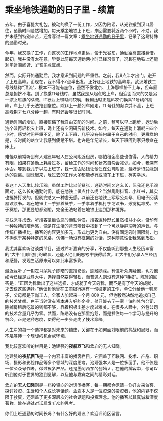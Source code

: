 # 乘坐地铁通勤的日子里 - 续篇

去年，由于喜提大礼包，被动的换了一份工作，又因为陪读，从光谷搬到汉口居住，通勤时间陡然增加。每天乘坐地铁上下班，来回需要将近两个小时。不过，我并未感到特别辛苦，还曾写过一篇文章：[乘坐地铁通勤的日子里](https://mp.weixin.qq.com/s/do1GUtL1O2TnAAFScHKCww)，记录了这段特殊的通勤时光。

今年，我又换了工作，而这次的工作地点更远，位于光谷东，通勤距离直接翻倍。起初，我并没有太在意，毕竟此前每天通勤两小时已经习惯了，况且在地铁上还能利用时间阅读、听音乐或冥想。

然而，实际开始通勤后，我才意识到问题的严重性。之前，我8点半才出门，避开了上班高峰。而现在，我不得不7点半出发，正好赶上地铁的高峰期。武汉地铁二号线堪称“顶流”，根本不可能有座位，虽然不像北京、上海那样挤不上车，但车厢总是拥挤不堪。到了换乘11号线时，虽然我是从起点站上车，但迎面而来的又是另一波上班族的洪流。IT行业上班时间较晚，我到达时正是码农们换乘11号线的高峰，车上几乎无法抢到座位。除非上一趟列车刚走，11 号线的频次并不高，上班高峰期才七八分钟一趟，有时还会等很长时间。

通勤时间的增加，直接压缩了我自由支配的时间。之前，我可以早上跑步，运动后洗个澡再轻松去上班，晚上还有空闲研究新技术。如今，每天在通勤上消耗三四个小时，感觉时间严重不足，除了上下班，几乎没有任何属于自己的时间。更糟糕的是，长时间的站立让我感到疲惫不堪。也许是年纪渐长，每天下班回到家只想瘫在床上。

难怪以前常听到有人建议年轻人在公司附近租房，哪怕租金高些也值得。人的精力有限，如果在通勤上耗费过多，留给工作的时间和状态自然会减少。如今，我深有体会。等到我儿子以后上班了，我一定会贴钱让他住在公司附近，最好步行就能到达的距离。回想起来，我过去的工作大多都能步行或骑车上下班，确实幸运。

我这个人天生比较乐观，虽然工作比以前紧张，通勤时间又这么长，但我还是乐观面对。这么长的通勤时间，能在地铁上做点什么呢？当然刷刷抖音、小红书，其实也挺好打发的，但刷完总又一种虚无感。以前还在地铁上写写公众号、用电子阅读器读读书。现在地铁上一手抓着扶手，一手拿着手机打字或读书，感觉挺难受。至于冥想，那更是想都别想，完全无法站着在地铁上达到那种境界。

寻找来寻找去，听播客是最合适的通勤伴侣。播客这种形式虽然相对小众，但却有一种独特的陪伴感，像是在生活的背景噪音中找到了一个可以静静聆听的声音。与传统广播相比，播客的内容更加多元，形式也更为自由。没有固定的时间限制，也不拘泥于某种特定的风格，仿佛一场没有框架的对话，这种随意性让我感到放松。

我尤其喜欢听访谈类节目，通过聆听嘉宾的分享，不仅能听到那些人生经历丰富的“大牛”们聊他们的故事，还能从他们的思考中获得启发。听大牛们分享人生经历和感悟，发现生活原来可以如此丰富多彩。

最近我听了一期左耳朵耗子陈皓的直播访谈，感触颇深。有位听众质疑他，认为他如今已经是业界大牛，选择自然变得轻松，而普通人则没有这种“特权”。陈皓的回答是：“正因为我做出了这些选择，才成就了今天的我，而不是有了今天的成就，才去做这些选择。”他谈到他曾在工商银行拥有一份稳定的工作，单位分给他一套房子，父母都是下岗工人，全家人加起来一个月 800 元，但他毅然决然地追求自己的技术梦想。由于当时没有资本进入好的企业，他只能去了一家上海的外包公司，除掉房租后吃饭的钱都不够，靠着积极出差才度过难关。在很多人眼中，外包公司的技术含量几乎为零。然而，陈皓没有在那里抱怨，而是抓住每一个学习与提升的机会，正是这种态度，使得他一步步走向了技术巅峰。

人生中的每一个选择都是对未来的铺垫，关键在于如何面对眼前的挑战和局限，而不是等待一个理想的机会或环境。

我比较喜欢听的栏目是：池建强的**夜航西飞**和孟岩的无人知晓。

池建强的**夜航西飞**是一个内容丰富的播客栏目，它涵盖了互联网、技术、产品、职场、摄影和影视作品等多个领域的深度思考。池建强本人是一位多面手，他不仅是一位公众号作者，做过很多产品，还是墨问西东的创始人。在他的播客中，你可以听到他对于世界的独到见解，以及他与嘉宾之间的精彩对话。

孟岩的**无人知晓**则是一档投资向的对话类播客，每一期都会邀请一位好友来做客，探讨投资、生活和个人成长等话题。孟岩本人是一位资深的投资者，他的内容不仅限于投资，还涵盖了更多深层次的社会话题和投资理念。他的播客以其真诚和深度著称，旨在通过对话启发听众的思考。

你们上班通勤的时间长吗？有什么好的建议？欢迎评论区留言。
